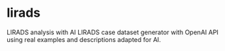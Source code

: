 # lirads
LIRADS analysis with AI
LIRADS case dataset generator with OpenAI API using real examples and descriptions adapted for AI.
